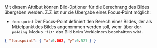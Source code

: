 Mit diesem Attribut können Bild-Optionen für die Berechnung des Bildes
übergeben werden. Z.Z. ist nur die Übergabe eines Focus-Point möglich:
- `focuspoint` Der Focus-Point definiert den Bereich eines Bildes, der als
Mittelpunkt des Bildes angenommen werden soll, wenn über den `padding`-Modus
`'fit'` das Bild beim Verkleinern beschnitten wird.
```json
{ "focuspoint": { "x":0.062, "y":0.527 } }
```